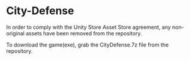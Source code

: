 # City-Defense

In order to comply with the Unity Store Asset Store agreement, any non-original assets have been removed from the repository. 

To download the game(exe), grab the CityDefense.7z file from the repository.
